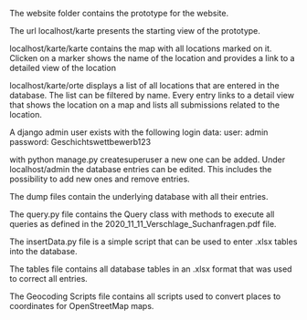 The website folder contains the prototype for the website.

The url localhost/karte presents the starting view of the prototype.

localhost/karte/karte contains the map with all locations marked on it. Clicken on a marker shows the name of the location and provides a link to a detailed view of the location

localhost/karte/orte displays a list of all locations that are entered in the database. The list can be filtered by name. Every entry links to a detail view that shows the location on a map and lists all submissions related to the location.

A django admin user exists with the following login data:
  user: admin
  password: Geschichtswettbewerb123

with python manage.py createsuperuser a new one can be added.
Under localhost/admin the database entries can be edited. This includes the possibility to add new ones and remove entries.

The dump files contain the underlying database with all their entries.

The query.py file contains the Query class with methods to execute all queries as defined in the 2020_11_11_Verschlage_Suchanfragen.pdf file.

The insertData.py file is a simple script that can be used to enter .xlsx tables into the database.

The tables file contains all database tables in an .xlsx format that was used to correct all entries.

The Geocoding Scripts file contains all scripts used to convert places to coordinates for OpenStreetMap maps.
